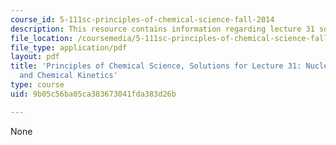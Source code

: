 ```yaml
---
course_id: 5-111sc-principles-of-chemical-science-fall-2014
description: This resource contains information regarding lecture 31 solution.
file_location: /coursemedia/5-111sc-principles-of-chemical-science-fall-2014/9b05c56ba05ca383673041fda383d26b_MIT5_111F14_Lec31Soln.pdf
file_type: application/pdf
layout: pdf
title: 'Principles of Chemical Science, Solutions for Lecture 31: Nuclear Chemistry
  and Chemical Kinetics'
type: course
uid: 9b05c56ba05ca383673041fda383d26b

---
```

None